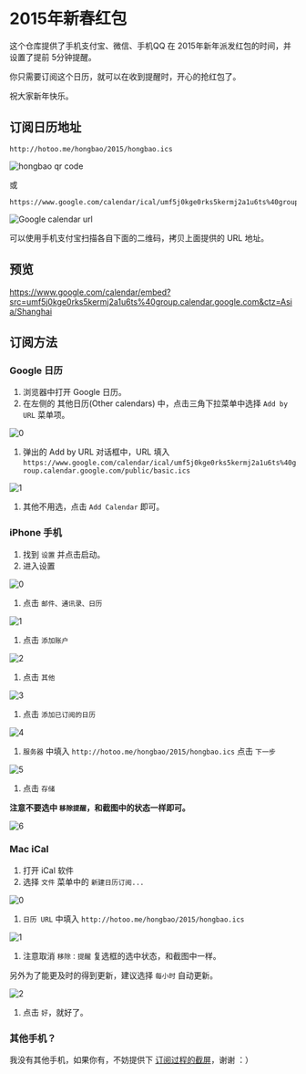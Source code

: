 
# 2015年新春红包

这个仓库提供了手机支付宝、微信、手机QQ 在 2015年新年派发红包的时间，并设置了提前 5分钟提醒。

你只需要订阅这个日历，就可以在收到提醒时，开心的抢红包了。

祝大家新年快乐。

## 订阅日历地址

```
http://hotoo.me/hongbao/2015/hongbao.ics
```

![hongbao qr code](./2015/hotoo.png)

或

```
https://www.google.com/calendar/ical/umf5j0kge0rks5kermj2a1u6ts%40group.calendar.google.com/public/basic.ics
```

![Google calendar url](./2015/google-calendar.png)

可以使用手机支付宝扫描各自下面的二维码，拷贝上面提供的 URL 地址。

## 预览

https://www.google.com/calendar/embed?src=umf5j0kge0rks5kermj2a1u6ts%40group.calendar.google.com&ctz=Asia/Shanghai

## 订阅方法

### Google 日历

1. 浏览器中打开 Google 日历。
1. 在左侧的 其他日历(Other calendars) 中，点击三角下拉菜单中选择 `Add by URL` 菜单项。

  ![0](./google-0.png)

1. 弹出的 Add by URL 对话框中，URL 填入 `https://www.google.com/calendar/ical/umf5j0kge0rks5kermj2a1u6ts%40group.calendar.google.com/public/basic.ics`

  ![1](./google-1.png)

1. 其他不用选，点击 `Add Calendar` 即可。

### iPhone 手机

1. 找到 `设置` 并点击启动。
1. 进入设置

  ![0](./iphone-0.png)

1. 点击 `邮件、通讯录、日历`

  ![1](./iphone-1.png)

1. 点击 `添加账户`

  ![2](./iphone-2.png)

1. 点击 `其他`

  ![3](./iphone-3.png)

1. 点击 `添加已订阅的日历`

  ![4](./iphone-4.png)

1. `服务器` 中填入 `http://hotoo.me/hongbao/2015/hongbao.ics` 点击 `下一步`

  ![5](./iphone-5.png)

1. 点击 `存储`

  **注意不要选中 `移除提醒`，和截图中的状态一样即可。**

  ![6](./iphone-6.png)

### Mac iCal

1. 打开 iCal 软件
1. 选择 `文件` 菜单中的 `新建日历订阅...`

  ![0](./ical-0.png)

1. `日历 URL` 中填入 `http://hotoo.me/hongbao/2015/hongbao.ics`

  ![1](./ical-1.png)

1. 注意取消 `移除：提醒` 复选框的选中状态，和截图中一样。

  另外为了能更及时的得到更新，建议选择 `每小时` 自动更新。

  ![2](./ical-2.png)

1. 点击 `好`，就好了。

### 其他手机？

我没有其他手机，如果你有，不妨提供下 [订阅过程的截屏](https://github.com/hotoo/hongbao/issues)，谢谢 ：）
